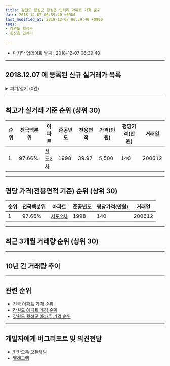 ```yaml
---
title: 강원도 횡성군 횡성읍 입석리 아파트 가격 순위
date: 2018-12-07 06:39:40 +0900
last_modified_at: 2018-12-07 06:39:40 +0900
tags:
- 강원도 횡성군
- 횡성읍 입석리

---
```


* 마지막 업데이트 날짜 : 2018-12-07 06:39:40

---

## 2018.12.07 에 등록된 신규 실거래가 목록

<details>
<summary>펴기/접기 (0건)</summary>
<div markdown="1">

|아파트|전국백분위|준공년도|전용면적|가격(만원)|평당가격(만원)|거래일|
|---|---|---|---|---|---|---|
|없음|||||||


</div>
</details>

---

## 최고가 실거래 기준 순위 (상위 30)


|순위|전국백분위|아파트|준공년도|전용면적|가격(만원)|평당가격(만원)|거래일|
|---|---|---|---|---|---|---|---|
|1|97.66%|[서도2차](https://search.naver.com/search.naver?query=%EA%B0%95%EC%9B%90%EB%8F%84+%ED%9A%A1%EC%84%B1%EA%B5%B0+%ED%9A%A1%EC%84%B1%EC%9D%8D+%EC%9E%85%EC%84%9D%EB%A6%AC+%EC%84%9C%EB%8F%842%EC%B0%A8)|1998|39.97|5,500|140|200612|


---

## 평당 가격(전용면적 기준) 순위 (상위 30)


|순위|전국백분위|아파트|준공년도|평당가격(만원)|거래일|
|---|---|---|---|---|---|
|1|97.66%|[서도2차](https://search.naver.com/search.naver?query=%EA%B0%95%EC%9B%90%EB%8F%84+%ED%9A%A1%EC%84%B1%EA%B5%B0+%ED%9A%A1%EC%84%B1%EC%9D%8D+%EC%9E%85%EC%84%9D%EB%A6%AC+%EC%84%9C%EB%8F%842%EC%B0%A8)|1998|140|200612|


---

## 최근 3개월 거래량 순위 (상위 30)


<div style="width:100%;">
    <canvas id="deal_count_ranking" height="250"></canvas>
</div>


<script>
new Chart(document.getElementById("deal_count_ranking"), {
    type: 'horizontalBar',
    data: {
        labels: ['서도2차'],
        datasets: [{
            label: '실거래 수',
            data: [2],
            borderColor: "rgba(255, 0, 128, 1)",
            backgroundColor: "rgba(255, 0, 128, 0.5)",
            fill: false,
        }]
    },
    options: {
        responsive: true,
        title: {
            display: true,
            text: '최근 3개월 거래량 순위'
        },
        tooltips: {
            mode: 'index',
            intersect: false,
            callbacks: {
                title: function(tooltipItems, data) {
                    return "실거래 수:";
                },
                label: function(tooltipItem, data) {
                    return data.labels[tooltipItem.index] + ": " + tooltipItem.xLabel;
                }
            }
        },
        hover: {
            mode: 'nearest',
            intersect: true
        },
        scales: {
            xAxes: [{
                display: true,
                scaleLabel: {
                    display: true,
                    labelString: '실거래 수'
                },
                ticks: {
                    suggestedMin: 0,
                }
            }],
            yAxes: [{
                display: true,
                ticks: {
                    autoSkip: false,
                    callback: function(value, index, values) {
                        if (value.length > 15)
                            return value.substr(0, 13) + "...";
                        else
                            return value;
                    }
                },
                scaleLabel: {
                    display: false,
                }
            }]
        }
    }
});

</script>


---

## 10년 간 거래량 추이


<div style="width:100%;">
    <canvas id="deal_progress" height="250"></canvas>
</div>

<script>
new Chart(document.getElementById("deal_progress"), {
    type: 'line',
    data: {
        labels: ['200812','200901','200902','200903','200904','200905','200906','200907','200908','200909','200910','200911','200912','201001','201002','201003','201004','201005','201006','201007','201008','201009','201010','201011','201012','201101','201102','201103','201104','201105','201106','201107','201108','201109','201110','201111','201112','201201','201202','201203','201204','201205','201206','201207','201208','201209','201210','201211','201212','201301','201302','201303','201304','201305','201306','201307','201308','201309','201310','201311','201312','201401','201402','201403','201404','201405','201406','201407','201408','201409','201410','201411','201412','201501','201502','201503','201504','201505','201506','201507','201508','201509','201510','201511','201512','201601','201602','201603','201604','201605','201606','201607','201608','201609','201610','201611','201612','201701','201702','201703','201704','201705','201706','201707','201708','201709','201710','201711','201712','201801','201802','201803','201804','201805','201806','201807','201808','201809','201810','201811','201812'],
        datasets: [{
            label: '실거래 수',
            pointRadius: 1,
            data: [0, 0, 0, 0, 1, 1, 2, 3, 0, 0, 1, 0, 2, 1, 0, 2, 2, 2, 1, 0, 1, 1, 1, 0, 0, 0, 0, 0, 0, 1, 1, 1, 1, 2, 1, 0, 3, 1, 4, 4, 1, 1, 1, 0, 0, 0, 0, 1, 0, 1, 1, 0, 2, 1, 3, 1, 1, 3, 1, 2, 1, 1, 1, 2, 1, 0, 2, 1, 0, 2, 0, 0, 0, 1, 0, 1, 0, 0, 1, 1, 1, 2, 1, 0, 2, 1, 1, 0, 2, 1, 2, 1, 2, 0, 3, 1, 0, 0, 0, 2, 2, 0, 1, 0, 0, 0, 2, 2, 1, 0, 2, 2, 2, 1, 0, 1, 1, 3, 2, 0, 0],
            borderColor: "rgba(255, 201, 14, 1)",
            backgroundColor: "rgba(255, 201, 14, 0.5)",
            fill: true,
        }]
    },
    options: {
        responsive: true,
        title: {
            display: true,
            text: '10년간 거래량 추이'
        },
        tooltips: {
            mode: 'index',
            intersect: false,
        },
        hover: {
            mode: 'nearest',
            intersect: true
        },
        scales: {
            xAxes: [{
                display: true,
                scaleLabel: {
                    display: true,
                    labelString: '년/월'
                }
            }],
            yAxes: [{
                display: true,
                ticks: {
                    suggestedMin: 0,
                },
                scaleLabel: {
                    display: true,
                    labelString: '실거래 수'
                }
            }]
        }
    }
});

</script>


---

## 관련 순위

- [전국 아파트 가격 순위](https://inasie.github.io/apt-ranking/전국)
- [강원도 아파트 가격 순위](https://inasie.github.io/apt-ranking/강원도)
- [강원도 횡성군 아파트 가격 순위](https://inasie.github.io/apt-ranking/강원도-횡성군)


---

## 개발자에게 버그리포트 및 의견전달

- [카카오톡 오픈채팅](https://open.kakao.com/o/gLJUAP4)
- [텔레그램](https://t.me/inasie)

